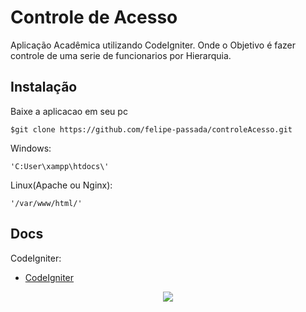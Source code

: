 # Controle de Acesso
Aplicação Acadêmica utilizando CodeIgniter.
Onde o Objetivo é fazer controle de uma serie de funcionarios por Hierarquia.

## Instalação
Baixe a aplicacao em seu pc
```
$git clone https://github.com/felipe-passada/controleAcesso.git
```
Windows:
```
'C:User\xampp\htdocs\'
```
Linux(Apache ou Nginx):
```
'/var/www/html/'
```
## Docs
CodeIgniter:
- [CodeIgniter](https://www.codeigniter.com/)
<p align="center"><img src="https://www.shareicon.net/data/128x128/2017/02/15/878796_media_512x512.png"></p>
